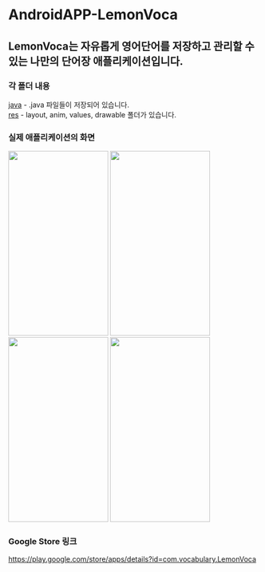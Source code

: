 # AndroidAPP-LemonVoca
## LemonVoca는 자유롭게 영어단어를 저장하고 관리할 수 있는 나만의 단어장 애플리케이션입니다.  

### 각 폴더 내용
[java](https://github.com/jikimomo/AndroidAPP-LemonVoca/tree/main/java) - .java 파일들이 저장되어 있습니다.  
[res](https://github.com/jikimomo/AndroidAPP-LemonVoca/tree/main/res) - layout, anim, values, drawable 폴더가 있습니다.  

### 실제 애플리케이션의 화면
<img src="https://user-images.githubusercontent.com/51360315/110195849-93c66380-7e83-11eb-9387-55c2b5b0caa9.png"  width="200" height="370"> <img src="https://user-images.githubusercontent.com/51360315/110195850-9628bd80-7e83-11eb-8e8e-4bb6e76eaa9f.png"  width="200" height="370"> <img src="https://user-images.githubusercontent.com/51360315/110195853-988b1780-7e83-11eb-9b27-b82fe100595c.png"  width="200" height="370"> <img src="https://user-images.githubusercontent.com/51360315/110195854-99bc4480-7e83-11eb-94d3-a1e37c1e3efd.png"  width="200" height="370">

### Google Store 링크
https://play.google.com/store/apps/details?id=com.vocabulary.LemonVoca
